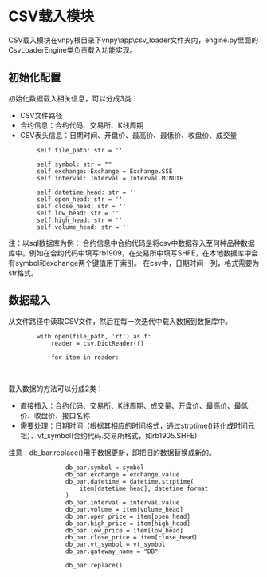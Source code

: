 # CSV载入模块

CSV载入模块在vnpy根目录下vnpy\app\csv_loader文件夹内，engine.py里面的CsvLoaderEngine类负责载入功能实现。

## 初始化配置
初始化数据载入相关信息，可以分成3类：

- CSV文件路径
- 合约信息：合约代码、交易所、K线周期
- CSV表头信息：日期时间、开盘价、最高价、最低价、收盘价、成交量

```
        self.file_path: str = ''

        self.symbol: str = ""
        self.exchange: Exchange = Exchange.SSE
        self.interval: Interval = Interval.MINUTE

        self.datetime_head: str = ''
        self.open_head: str = ''
        self.close_head: str = ''
        self.low_head: str = ''
        self.high_head: str = ''
        self.volume_head: str = ''
```
注：以sql数据库为例：
	合约信息中合约代码是将csv中数据存入至何种品种数据库中。例如在合约代码中填写rb1909，在交易所中填写SHFE，在本地数据库中会有symbol和exchange两个键值用于索引。
	在csv中，日期时间一列，格式需要为str格式。
&nbsp;

## 数据载入

从文件路径中读取CSV文件，然后在每一次迭代中载入数据到数据库中。
```
        with open(file_path, 'rt') as f:
            reader = csv.DictReader(f)

            for item in reader:
```

&nbsp;

载入数据的方法可以分成2类：
- 直接插入：合约代码、交易所、K线周期、成交量、开盘价、最高价、最低价、收盘价、接口名称
- 需要处理：日期时间（根据其相应的时间格式，通过strptime()转化成时间元祖）、vt_symbol(合约代码.交易所格式，如rb1905.SHFE)

注意：db_bar.replace()用于数据更新，即把旧的数据替换成新的。
```
                db_bar.symbol = symbol
                db_bar.exchange = exchange.value
                db_bar.datetime = datetime.strptime(
                    item[datetime_head], datetime_format
                )
                db_bar.interval = interval.value
                db_bar.volume = item[volume_head]
                db_bar.open_price = item[open_head]
                db_bar.high_price = item[high_head]
                db_bar.low_price = item[low_head]
                db_bar.close_price = item[close_head]
                db_bar.vt_symbol = vt_symbol
                db_bar.gateway_name = "DB"

                db_bar.replace()
```

